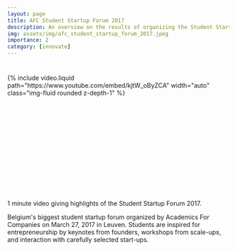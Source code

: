 ```yaml
---
layout: page
title: AFC Student Startup Forum 2017
description: An overview on the results of organizing the Student Startup Forum 2017
img: assets/img/afc_student_startup_forum_2017.jpeg
importance: 2
category: [innovate]
---
```


<style type="text/css">
  .videoWrapper {
	position: relative;
	padding-bottom: 56.25%; /* 16:9 */
	padding-top: 25px;
	height: 0;
}
.videoWrapper iframe {
	position: absolute;
	top: 0;
	left: 0;
	width: 100%;
	height: 100%;
}
</style>

<div class="row mt-3">
    <div class="col-sm mt-3 mt-md-0 videoWrapper">
        {% include video.liquid path="https://www.youtube.com/embed/kjtW_oByZCA" width="auto" class="img-fluid rounded z-depth-1" %}
    </div>
</div>
<div class="caption">
            1 minute video giving highlights of the Student Startup Forum 2017.
        </div>

Belgium's biggest student startup forum organized by Academics For Companies on March 27, 2017 in Leuven. Students are inspired for entrepreneurship by keynotes from founders, workshops from scale-ups, and interaction with carefully selected start-ups.
